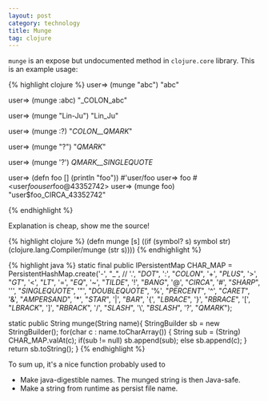 ```yaml
---
layout: post
category: technology
title: Munge
tag: clojure
---
```




`munge` is an expose but undocumented method in  `clojure.core` library.
This is an example usage:

{% highlight clojure %}
user=> (munge "abc")
"abc"

user=> (munge :abc)
"_COLON_abc"

user=> (munge "Lin-Ju")
"Lin_Ju"

user=> (munge :?)
"_COLON__QMARK_"

user=> (munge "?")
"_QMARK_"

user=> (munge '?')
_QMARK__SINGLEQUOTE_

user=> (defn foo [] (println "foo"))
#'user/foo
user=> foo
#<user$foo user$foo@43352742>
user=> (munge foo)
"user$foo_CIRCA_43352742"

{% endhighlight %}

Explanation is cheap, show me the source!

{% highlight clojure %}
(defn munge [s]
  ((if (symbol? s)
       symbol
       str)
   (clojure.lang.Compiler/munge (str s))))
{% endhighlight %}

{% highlight java %}
static final public IPersistentMap CHAR_MAP =
		PersistentHashMap.create('-', "_",
//		                         '.', "_DOT_",
':', "_COLON_",
'+', "_PLUS_",
'>', "_GT_",
'<', "_LT_",
'=', "_EQ_",
'~', "_TILDE_",
'!', "_BANG_",
'@', "_CIRCA_",
'#', "_SHARP_",
'\'', "_SINGLEQUOTE_",
'"', "_DOUBLEQUOTE_",
'%', "_PERCENT_",
'^', "_CARET_",
'&', "_AMPERSAND_",
'*', "_STAR_",
'|', "_BAR_",
'{', "_LBRACE_",
'}', "_RBRACE_",
'[', "_LBRACK_",
']', "_RBRACK_",
'/', "_SLASH_",
'\\', "_BSLASH_",
'?', "_QMARK_");

static public String munge(String name){
	StringBuilder sb = new StringBuilder();
	for(char c : name.toCharArray())
		{
		String sub = (String) CHAR_MAP.valAt(c);
		if(sub != null)
			sb.append(sub);
		else
			sb.append(c);
		}
	return sb.toString();
}
{% endhighlight %}

To sum up, it's a nice function probably used to

* Make java-digestible names. The munged string is then Java-safe.
* Make a string from runtime as persist file name.
